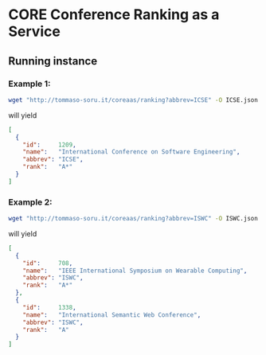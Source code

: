 # CORE Conference Ranking as a Service

## Running instance

### Example 1:
```bash
wget "http://tommaso-soru.it/coreaas/ranking?abbrev=ICSE" -O ICSE.json
```
will yield
```json
[
  {
    "id":     1209,
    "name":   "International Conference on Software Engineering",
    "abbrev": "ICSE",
    "rank":   "A*"
  }
]
```

### Example 2:
```bash
wget "http://tommaso-soru.it/coreaas/ranking?abbrev=ISWC" -O ISWC.json
```
will yield
```json
[
  {
    "id":     708,
    "name":   "IEEE International Symposium on Wearable Computing",
    "abbrev": "ISWC",
    "rank":   "A*"
  },
  {
    "id":     1338,
    "name":   "International Semantic Web Conference",
    "abbrev": "ISWC",
    "rank":   "A"
  }
]
```
